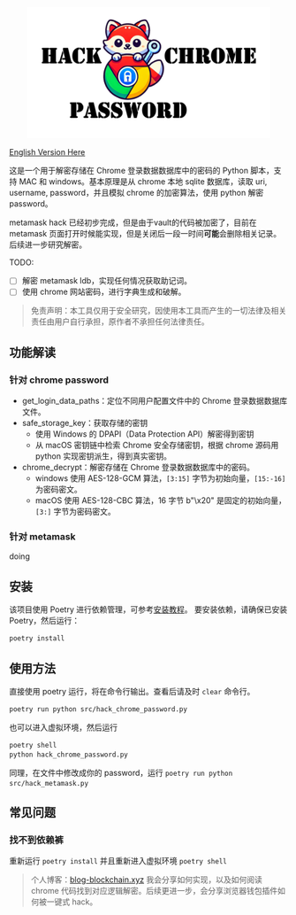 <div align="center">
<img src="logo.png" alt="hack-browser-data logo" width="440px" />
</div>
<p align="left">
  <a href="./README_en.md">English Version Here</a> 
</p>

这是一个用于解密存储在 Chrome 登录数据数据库中的密码的 Python 脚本，支持 MAC 和 windows。基本原理是从 chrome 本地 sqlite 数据库，读取 uri, username, password，并且模拟 chrome 的加密算法，使用 python 解密 password。

metamask hack 已经初步完成，但是由于vault的代码被加密了，目前在metamask 页面打开时候能实现，但是关闭后一段一时间**可能**会删除相关记录。后续进一步研究解密。

TODO:
- [ ] 解密 metamask ldb，实现任何情况获取助记词。
- [ ] 使用 chrome 网站密码，进行字典生成和破解。

> 免责声明：本工具仅用于安全研究，因使用本工具而产生的一切法律及相关责任由用户自行承担，原作者不承担任何法律责任。

## 功能解读
### 针对 chrome password
- get_login_data_paths：定位不同用户配置文件中的 Chrome 登录数据数据库文件。
- safe_storage_key：获取存储的密钥
  - 使用 Windows 的 DPAPI（Data Protection API）解密得到密钥
  - 从 macOS 密钥链中检索 Chrome 安全存储密钥，根据 chrome 源码用 python 实现密钥派生，得到真实密钥。
- chrome_decrypt：解密存储在 Chrome 登录数据数据库中的密码。
  - windows 使用 AES-128-GCM 算法，`[3:15]` 字节为初始向量，`[15:-16]` 为密码密文。
  - macOS 使用 AES-128-CBC 算法，16 字节 b"\x20" 是固定的初始向量，`[3:]` 字节为密码密文。

### 针对 metamask

doing

## 安装

该项目使用 Poetry 进行依赖管理，可参考[安装教程](https://python-poetry.org/docs/)。
要安装依赖，请确保已安装 Poetry，然后运行：

```bash
poetry install
```

## 使用方法

直接使用 poetry 运行，将在命令行输出。查看后请及时 `clear` 命令行。

```bash
poetry run python src/hack_chrome_password.py
```

也可以进入虚拟环境，然后运行

```bash
poetry shell
python hack_chrome_password.py
```

同理，在文件中修改成你的 password，运行 `poetry run python src/hack_metamask.py`

## 常见问题
### 找不到依赖裤
重新运行 `poetry install` 并且重新进入虚拟环境 `poetry shell`


> 个人博客：[blog-blockchain.xyz](https://blog-blockchain.xyz/)
> 我会分享如何实现，以及如何阅读 chrome 代码找到对应逻辑解密。后续更进一步，会分享浏览器钱包插件如何被一键式 hack。
